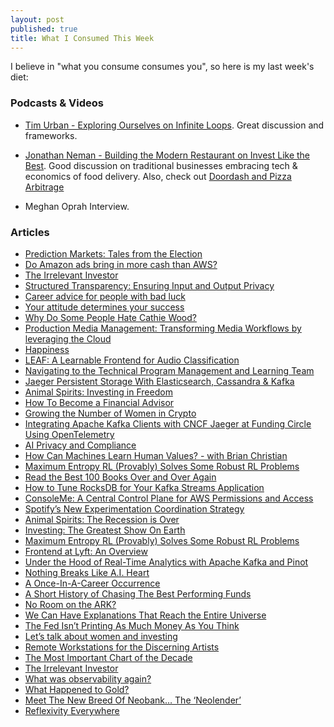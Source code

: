```yaml
---
layout: post
published: true
title: What I Consumed This Week
---
```


I believe in "what you consume consumes you", so here is my last week's diet:

### Podcasts & Videos

* [Tim Urban - Exploring Ourselves on Infinite Loops](https://www.breaker.audio/infinite-loops/e/80593086). Great discussion and frameworks.

* [Jonathan Neman - Building the Modern Restaurant on Invest Like the Best](https://www.breaker.audio/invest-like-the-best/e/82819241). Good discussion on traditional businesses embracing tech & economics of food delivery. Also, check out [Doordash and Pizza Arbitrage
](https://themargins.substack.com/p/doordash-and-pizza-arbitrage)

* Meghan Oprah Interview.

### Articles

* [Prediction Markets: Tales from the Election](https://vitalik.ca/general/2021/02/18/election.html)
* [Do Amazon ads bring in more cash than AWS?](https://www.ben-evans.com/benedictevans/2021/3/14/do-amazon-ads-bring-in-more-cash-than-aws)
* [The Irrelevant Investor](https://theirrelevantinvestor.com/2021/03/14/these-are-the-goods-208/)
* [Structured Transparency: Ensuring Input and Output Privacy](https://blog.openmined.org/structured-transparency-input-output-privacy/)
* [Career advice for people with bad luck](https://chiefofstuff.substack.com/p/career-advice-for-people-with-bad)
* [Your attitude determines your success](http://muratbuffalo.blogspot.com/2021/03/your-attitude-determines-your-success.html)
* [Why Do Some People Hate Cathie Wood?](https://theirrelevantinvestor.com/2021/03/13/why-do-some-people-hate-cathie-wood/)
* [Production Media Management: Transforming Media Workflows by leveraging the Cloud](https://netflixtechblog.com/production-media-management-transforming-media-workflows-by-leveraging-the-cloud-1174699e4a08)
* [Happiness](https://nav.al/happiness-2)
* [LEAF: A Learnable Frontend for Audio Classification](https://ai.googleblog.com/2021/03/leaf-learnable-frontend-for-audio.html)
* [Navigating to the Technical Program Management and Learning Team](https://eng.uber.com/navigating-to-the-technical-program-management-and-learning-team/)
* [Jaeger Persistent Storage With Elasticsearch, Cassandra & Kafka](https://medium.com/jaegertracing/jaeger-persistent-storage-with-elasticsearch-cassandra-kafka-f3c6c680a58c)
* [Animal Spirits: Investing in Freedom](https://theirrelevantinvestor.com/2021/03/12/animal-spirits-investing-in-freedom/)
* [How To Become a Financial Advisor](https://theirrelevantinvestor.com/2021/03/12/how-to-become-a-financial-advisor/)
* [Growing the Number of Women in Crypto](https://robinhood.engineering/growing-the-number-of-women-in-crypto-3a7be8218fad)
* [Integrating Apache Kafka Clients with CNCF Jaeger at Funding Circle Using OpenTelemetry](https://www.confluent.io/blog/integrate-kafka-and-jaeger-for-distributed-tracing-and-monitoring)
* [AI Privacy and Compliance](https://blog.openmined.org/ai-privacy-and-compliance/)
* [How Can Machines Learn Human Values? - with Brian Christian](https://www.youtube.com/watch?v=bqWAVNjk-cg)
* [Maximum Entropy RL (Provably) Solves Some Robust RL Problems](https://bair.berkeley.edu/blog/2021/03/10/maxent-robust-rl/)
* [Read the Best 100 Books Over and Over Again](https://nav.al/read)
* [How to Tune RocksDB for Your Kafka Streams Application](https://www.confluent.io/blog/how-to-tune-rocksdb-kafka-streams-state-stores-performance/)
* [ConsoleMe: A Central Control Plane for AWS Permissions and Access](https://netflixtechblog.com/consoleme-a-central-control-plane-for-aws-permissions-and-access-fd09afdd60a8)
* [Spotify’s New Experimentation Coordination Strategy](https://engineering.atspotify.com/2021/03/10/spotifys-new-experimentation-coordination-strategy/)
* [Animal Spirits: The Recession is Over](https://theirrelevantinvestor.com/2021/03/10/animal-spirits-the-recession-is-over/)
* [Investing: The Greatest Show On Earth](https://www.collaborativefund.com/blog/investing-the-greatest-show-on-earth/)
* [Maximum Entropy RL (Provably) Solves Some Robust RL Problems](https://bair.berkeley.edu/blog/2021/03/09/maxent-robust-rl/)
* [Frontend at Lyft: An Overview](https://eng.lyft.com/frontend-at-lyft-an-overview-f934c1524370)
* [Under the Hood of Real-Time Analytics with Apache Kafka and Pinot](https://www.confluent.io/blog/real-time-analytics-with-kafka-and-pinot/)
* [Nothing Breaks Like A.I. Heart](https://pudding.cool/2021/03/love-and-ai/)
* [A Once-In-A-Career Occurrence](https://theirrelevantinvestor.com/2021/03/09/a-once-in-a-career-occurence/)
* [A Short History of Chasing The Best Performing Funds](https://awealthofcommonsense.com/2020/12/a-short-history-of-chasing-the-best-performing-funds/)
* [No Room on the ARK?](https://www.morningstar.com/articles/1027682/no-room-on-the-ark)
* [We Can Have Explanations That Reach the Entire Universe](https://nav.al/reach)
* [The Fed Isn’t Printing As Much Money As You Think](http://www.collaborativefund.com/blog/the-fed-isnt-printing-as-much-money-as-you-think/)
* [Let’s talk about women and investing](https://robinhood.engineering/lets-talk-about-women-and-investing-f6298ff9f63d)
* [Remote Workstations for the Discerning Artists](https://netflixtechblog.com/remote-workstations-for-the-discerning-artists-8155a8fbd190)
* [The Most Important Chart of the Decade](https://theirrelevantinvestor.com/2021/03/07/the-most-important-chart-of-the-decade/)
* [The Irrelevant Investor](https://theirrelevantinvestor.com/2021/03/07/these-are-the-goods-207/)
* [What was observability again?](https://elastisys.com/what-was-observability-again/)
* [What Happened to Gold?](https://theirrelevantinvestor.com/2021/02/26/what-happened-to-gold/)
* [Meet The New Breed Of Neobank… The ‘Neolender’](https://medium.com/synapsefi/a-new-breed-of-neobank-the-neolender-9dfd2b983cfc)
* [Reflexivity Everywhere](https://theirrelevantinvestor.com/2021/01/26/reflexivity-everywhere/)